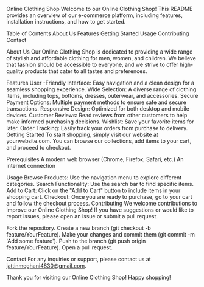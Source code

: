 Online Clothing Shop
Welcome to our Online Clothing Shop! This README provides an overview of our e-commerce platform, including features, installation instructions, and how to get started.

Table of Contents
About Us
Features
Getting Started
Usage
Contributing
Contact

About Us
Our Online Clothing Shop is dedicated to providing a wide range of stylish and affordable clothing for men, women, and children. We believe that fashion should be accessible to everyone, and we strive to offer high-quality products that cater to all tastes and preferences.

Features
User -Friendly Interface: Easy navigation and a clean design for a seamless shopping experience.
Wide Selection: A diverse range of clothing items, including tops, bottoms, dresses, outerwear, and accessories.
Secure Payment Options: Multiple payment methods to ensure safe and secure transactions.
Responsive Design: Optimized for both desktop and mobile devices.
Customer Reviews: Read reviews from other customers to help make informed purchasing decisions.
Wishlist: Save your favorite items for later.
Order Tracking: Easily track your orders from purchase to delivery.
Getting Started
To start shopping, simply visit our website at yourwebsite.com. You can browse our collections, add items to your cart, and proceed to checkout.

Prerequisites
A modern web browser (Chrome, Firefox, Safari, etc.)
An internet connection

Usage
Browse Products: Use the navigation menu to explore different categories.
Search Functionality: Use the search bar to find specific items.
Add to Cart: Click on the "Add to Cart" button to include items in your shopping cart.
Checkout: Once you are ready to purchase, go to your cart and follow the checkout process.
Contributing
We welcome contributions to improve our Online Clothing Shop! If you have suggestions or would like to report issues, please open an issue or submit a pull request.

Fork the repository.
Create a new branch (git checkout -b feature/YourFeature).
Make your changes and commit them (git commit -m 'Add some feature').
Push to the branch (git push origin feature/YourFeature).
Open a pull request.

Contact
For any inquiries or support, please contact us at jattinmeghani4830@gmail.com.

Thank you for visiting our Online Clothing Shop! Happy shopping!
